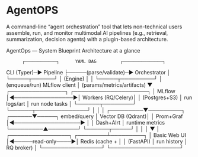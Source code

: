 # AgentOPS
A command-line “agent orchestration” tool that lets non-technical users assemble, run, and monitor multimodal AI pipelines (e.g., retrieval, summarization, decision agents) with a plugin-based architecture. 

AgentOps — System Blueprint
Architecture at a glance

          ┌────────────┐      YAML DAG         ┌───────────────┐
CLI (Typer)─▶ Pipeline  ├─────(parse/validate)─▶ Orchestrator   │
          └─────┬──────┘                       │ (Engine)       │
                │                               └─────┬─────────┘
                │                                   (enqueue/run)
         MLflow client                              │
     (params/metrics/artifacts)                     ▼
        ┌───────────────┐                  ┌────────────────────┐
        │     MLflow    │◀────────────────▶│ Workers (RQ/Celery)│
        │ (Postgres+S3) │    run logs/art  │ run node tasks      │
        └──────┬────────┘                  └──────┬──────────────┘
               │                                   │
               │                         ┌─────────▼─────────┐
        ┌──────▼─────┐   embed/query     │  Vector DB (Qdrant)│
        │  Prom+Graf │◀──────────────────▶                  │
        │  Dash+Alrt │    runtime metrics └─────────▲────────┘
        └──────┬─────┘                               │
               │                                     │
               ▼                                     │
      ┌────────────────┐                    ┌────────┴─────────┐
      │ Basic Web UI   │◀─────read-only────▶│  Redis (cache +  │
      │ (FastAPI)      │    run history     │  RQ broker)      │
      └────────────────┘                    └───────────────────┘

